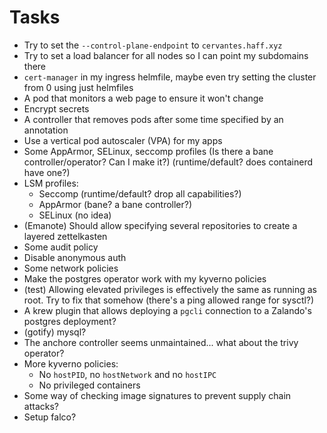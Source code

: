 # Tasks
* Try to set the `--control-plane-endpoint` to `cervantes.haff.xyz`
* Try to set a load balancer for all nodes so I can point my subdomains there
* `cert-manager` in my ingress helmfile, maybe even try setting the cluster from 0 using just helmfiles
* A pod that monitors a web page to ensure it won't change
* Encrypt secrets
* A controller that removes pods after some time specified by an annotation
* Use a vertical pod autoscaler (VPA) for my apps
* Some AppArmor, SELinux, seccomp profiles (Is there a bane controller/operator? Can I make it?) (runtime/default? does containerd have one?)
* LSM profiles:
  * Seccomp (runtime/default? drop all capabilities?)
  * AppArmor (bane? a bane controller?)
  * SELinux (no idea)
* (Emanote) Should allow specifying several repositories to create a layered zettelkasten
* Some audit policy
* Disable anonymous auth
* Some network policies
* Make the postgres operator work with my kyverno policies
* (test) Allowing elevated privileges is effectively the same as running as root. Try to fix that somehow (there's a ping allowed range for sysctl?)
* A krew plugin that allows deploying a `pgcli` connection to a Zalando's postgres deployment?
* (gotify) mysql?
* The anchore controller seems unmaintained... what about the trivy operator?
* More kyverno policies:
  * No `hostPID`, no `hostNetwork` and no `hostIPC`
  * No privileged containers
* Some way of checking image signatures to prevent supply chain attacks?
* Setup falco?
